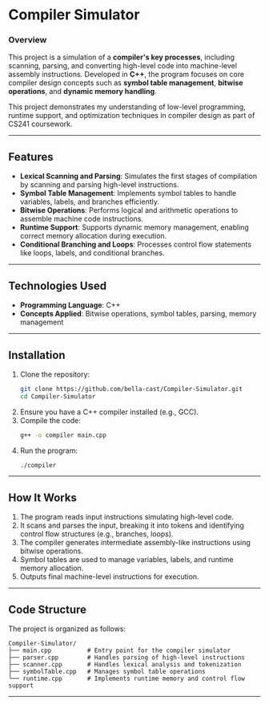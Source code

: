 # Compiler Simulator

### Overview
This project is a simulation of a **compiler's key processes**, including scanning, parsing, and converting high-level code into machine-level assembly instructions. Developed in **C++**, the program focuses on core compiler design concepts such as **symbol table management**, **bitwise operations**, and **dynamic memory handling**.

This project demonstrates my understanding of low-level programming, runtime support, and optimization techniques in compiler design as part of CS241 coursework.

---

## Features
- **Lexical Scanning and Parsing**: Simulates the first stages of compilation by scanning and parsing high-level instructions.
- **Symbol Table Management**: Implements symbol tables to handle variables, labels, and branches efficiently.
- **Bitwise Operations**: Performs logical and arithmetic operations to assemble machine code instructions.
- **Runtime Support**: Supports dynamic memory management, enabling correct memory allocation during execution.
- **Conditional Branching and Loops**: Processes control flow statements like loops, labels, and conditional branches.

---

## Technologies Used
- **Programming Language**: C++
- **Concepts Applied**: Bitwise operations, symbol tables, parsing, memory management

---
## Installation
1. Clone the repository:
   ```bash
   git clone https://github.com/bella-cast/Compiler-Simulator.git
   cd Compiler-Simulator
   ```
2. Ensure you have a C++ compiler installed (e.g., GCC).
3. Compile the code:
   ```bash
   g++ -o compiler main.cpp
   ```
4. Run the program:
   ```bash
   ./compiler
   ```

---

## How It Works
1. The program reads input instructions simulating high-level code.
2. It scans and parses the input, breaking it into tokens and identifying control flow structures (e.g., branches, loops).
3. The compiler generates intermediate assembly-like instructions using bitwise operations.
4. Symbol tables are used to manage variables, labels, and runtime memory allocation.
5. Outputs final machine-level instructions for execution.

---
## Code Structure
The project is organized as follows:
```plaintext
Compiler-Simulator/
├── main.cpp          # Entry point for the compiler simulator
├── parser.cpp        # Handles parsing of high-level instructions
├── scanner.cpp       # Handles lexical analysis and tokenization
├── symbolTable.cpp   # Manages symbol table operations
└── runtime.cpp       # Implements runtime memory and control flow support
```

---
